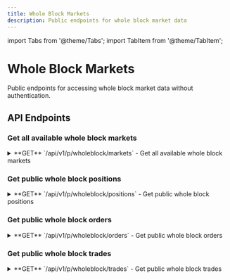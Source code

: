```yaml
---
title: Whole Block Markets
description: Public endpoints for whole block market data
---
```


import Tabs from '@theme/Tabs';
import TabItem from '@theme/TabItem';

# Whole Block Markets

Public endpoints for accessing whole block market data without authentication.

## API Endpoints

### Get all available whole block markets

<div className="api-endpoints-grid">

<details className="api-endpoint">
<summary className="api-endpoint-header">
  <span className="api-method-get">**GET**</span> `/api/v1/p/wholeblock/markets` - Get all available whole block markets
</summary>

**Description:**
Get a list of all available whole block markets with their current status and details.

<Tabs>
<TabItem value="http" label="HTTP" default>

```bash
curl -X GET /api/v1/p/wholeblock/markets
```

</TabItem>
<TabItem value="python" label="Python">

```python
import requests

url = "https://mainnet.app.ethgas.com/api/v1/p/wholeblock/markets"

response = requests.get(url)

print(response.text)
```

</TabItem>
</Tabs>

**Example Response:**

```json
{
    "success": true,
    "data": {
        "markets": [
            {
                "marketId": 2000000295209,
                "slot": 295209,
                "instrumentId": "ETH-WB-295209",
                "name": "ETH Whole Block Slot #295209",
                "priceStep": "0.00000000001",
                "minPrice": "0.00000000001",
                "maxPrice": "0.00001",
                "availablePreconf": 17257755,
                "direction": true,
                "price": "0.00000000588",
                "midPrice": "0.00000000564",
                "status": 1,
                "maturityTime": 1751947307000,
                "blockTime": 1751947311000,
                "finalityTime": 1751948079000,
                "updateDate": 1751947297000
            },
            {
                "marketId": 2000000295211,
                "slot": 295211,
                "instrumentId": "ETH-WB-295211",
                "name": "ETH Whole Block Slot #295211",
                "priceStep": "0.00000000001",
                "minPrice": "0.00000000001",
                "maxPrice": "0.00001",
                "availablePreconf": 16587826,
                "direction": true,
                "price": "0.00000000581",
                "status": 1,
                "maturityTime": 1751947331000,
                "blockTime": 1751947335000,
                "finalityTime": 1751948103000,
                "updateDate": 1751947297000
            }
        ]
    }
}
```

**Response Body:**

| Name | Type | Description |
| --- | --- | --- |
| markets | object[] | List of Whole Block Market objects |
| └ marketId | integer | Whole block market ID |
| └ slot | integer | Slot number of the block |
| └ instrumentId | string | Whole block market instrument ID<br /><br />Use endpoint [GET /api/v1/p/wholeblock/markets] to get a list of all available wholeblock markets' instrument IDs |
| └ name | string | Whole block market name<br /><br />In format: "ETH-WB-xxxxxx" |
| └ priceStep | string | Minimum increment between valid price levels |
| └ minPrice | string | Minimum price |
| └ maxPrice | string | Maximum price |
| └ availablePreconf | integer | Available preconf quantity for trading |
| └ direction | boolean | The last trading direction (true = buy, false = sell) |
| └ price | string | Latest traded market price for this market |
| └ midPrice | string | Mid price of the market |
| └ status | integer | Market status - see the [Market Status Codes](../../reference/lookup-tables#market-status-codes) section for more information |
| └ maturityTime | integer | Datetime (in UNIX time) when the market will be closed |
| └ trxSubmitTime | integer | Datetime (in UNIX time) when the market will be closed for submitting transactions |
| └ blockTime | integer | Datetime (in UNIX time) when the block starts |
| └ finalityTime | integer | Datetime (in UNIX time) when the block is being finalized |
| └ updateDate | integer | Datetime (in UNIX time) when the market orderbook was last updated |

</details>

### Get public whole block positions

<details className="api-endpoint">
<summary className="api-endpoint-header">
  <span className="api-method-get">**GET**</span> `/api/v1/p/wholeblock/positions` - Get public whole block positions
</summary>

**Description:**
Get public position data for whole block markets.

<Tabs>
<TabItem value="http" label="HTTP" default>

```bash
curl -X GET /api/v1/p/wholeblock/positions?instrumentId=ETH-WB-9884031&limit=10
```

</TabItem>
<TabItem value="python" label="Python">

```python
import requests

url = "https://mainnet.app.ethgas.com/api/v1/p/wholeblock/positions"

params = {
    "instrumentId": "ETH-WB-9884031",
    "limit": 10
}

response = requests.get(url, params=params)

print(response.text)
```

</TabItem>
</Tabs>

**Request Parameters:**

| Parameter | Required | Type | Description |
| --- | --- | --- | --- |
| instrumentId | NO | string | Instrument ID |
| limit | NO | integer | Maximum Number of Positions To Return |

**Example Response:**

```json
{
    "success": true,
    "data": {
        "positions": [
            {
                "slot": 296895,
                "quantity": "1",
                "locked": "0",
                "expired": false,
                "updateDate": 1751967044730,
                "available": "1",
                "averagePrice": "0.0000000058"
            }
        ]
    }
}
```

**Response Body:**

| Name | Type | Description |
| --- | --- | --- |
| positions | object[] | List of position object |
| └ slot | integer | Slot number |
| └ quantity | string | Total quantity |
| └ locked | string | Locked quantity |
| └ expired | boolean | Whether the position is expired |
| └ updateDate | integer | Datetime (in UNIX time) when the position was last updated |
| └ available | string | Available quantity |
| └ averagePrice | string | Average price of the position |

</details>

### Get public whole block orders

<details className="api-endpoint">
<summary className="api-endpoint-header">
  <span className="api-method-get">**GET**</span> `/api/v1/p/wholeblock/orders` - Get public whole block orders
</summary>

**Description:**
Get public order book data for whole block markets.

<Tabs>
<TabItem value="http" label="HTTP" default>

```bash
curl -X GET /api/v1/p/wholeblock/orders?instrumentId=ETH-WB-9884031&limit=10
```

</TabItem>
<TabItem value="python" label="Python">

```python
import requests

url = "https://mainnet.app.ethgas.com/api/v1/p/wholeblock/orders"

params = {
    "instrumentId": "ETH-WB-9884031",
    "limit": 10
}

response = requests.get(url, params=params)

print(response.text)
```

</TabItem>
</Tabs>

**Request Parameters:**

| Parameter | Required | Type | Description |
| --- | --- | --- | --- |
| instrumentId | NO | string | Instrument ID |
| limit | NO | integer | Maximum Number of Orders To Return |

**Example Response:**

```json
{
    "success": true,
    "data": {
        "orders": [
            {
                "orderId": 204415806,
                "marketId": 2000009884031,
                "instrumentId": "ETH-WB-9884031",
                "side": true,
                "orderType": 2,
                "quantity": "1",
                "fulfilled": "1",
                "price": "0.01",
                "fees": "0.0001",
                "status": 1,
                "errorCode": null,
                "clientOrderId": "05d61624",
                "passive": false,
                "createDate": 1697449417659,
                "source": 1,
                "updateDate": 1697449417659
            }
        ]
    }
}
```

**Response Body:**

| Name | Type | Description |
| --- | --- | --- |
| orders | object[] | List of order object |
| └ orderId | integer | Unique order ID, assigned by ETHGas |
| └ marketId | integer | Market ID for this order |
| └ instrumentId | string | Whole block market instrument ID |
| └ side | boolean | buy order (true) or sell order (false) |
| └ orderType | integer | Market order (1) or limit order (2) |
| └ quantity | string | Order quantity (1 for whole block orders) |
| └ fulfilled | string | Quantity that has already been executed |
| └ price | string | Price of the order |
| └ fees | string | Fees charged for this order |
| └ status | integer | Order status - see the [Order Status Codes](../../reference/lookup-tables#order-status-codes) section for more information |
| └ errorCode | integer | Error code if order failed (null if successful) |
| └ clientOrderId | string | An arbitrary string with max 32 characters (preferably unique) provided by the client when the order was created |
| └ passive | boolean | Whether the order is a maker order only |
| └ createDate | integer | Datetime (in UNIX time) when the order was created |
| └ source | integer | Where the order is originated |
| └ updateDate | integer | Datetime (in UNIX time) when the order was last updated |

</details>

### Get public whole block trades

<details className="api-endpoint">
<summary className="api-endpoint-header">
  <span className="api-method-get">**GET**</span> `/api/v1/p/wholeblock/trades` - Get public whole block trades
</summary>

**Description:**
Get public trade history for whole block markets.

<Tabs>
<TabItem value="http" label="HTTP" default>

```bash
curl -X GET /api/v1/p/wholeblock/trades?instrumentId=ETH-WB-9884031&limit=10
```

</TabItem>
<TabItem value="python" label="Python">

```python
import requests

url = "https://mainnet.app.ethgas.com/api/v1/p/wholeblock/trades"

params = {
    "instrumentId": "ETH-WB-9884031",
    "limit": 10
}

response = requests.get(url, params=params)

print(response.text)
```

</TabItem>
</Tabs>

**Request Parameters:**

| Parameter | Required | Type | Description |
| --- | --- | --- | --- |
| instrumentId | NO | string | Instrument ID |
| limit | NO | integer | Maximum Number of Trades To Return |

**Example Response:**

```json
{
    "success": true,
    "data": {
        "trades": [
            {
                "tradeId": 12345,
                "marketId": 2000009884031,
                "instrumentId": "ETH-WB-9884031",
                "side": true,
                "quantity": "1",
                "price": "0.01",
                "fees": "0.0001",
                "createDate": 1697449417659
            }
        ]
    }
}
```

**Response Body:**

| Name | Type | Description |
| --- | --- | --- |
| trades | object[] | List of trade object |
| └ tradeId | integer | Unique trade ID |
| └ marketId | integer | Market ID for this trade |
| └ instrumentId | string | Whole block market instrument ID |
| └ side | boolean | buy trade (true) or sell trade (false) |
| └ quantity | string | Trade quantity |
| └ price | string | Trade price |
| └ fees | string | Fees for this trade |
| └ createDate | integer | Datetime (in UNIX time) when the trade was executed |

</details>

</div>
